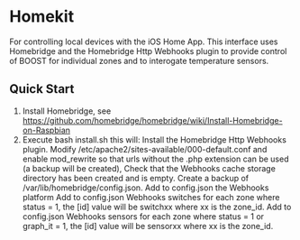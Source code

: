 # Homekit
For controlling local devices with the iOS Home App. This interface uses Homebridge and the Homebridge Http Webhooks plugin to provide control of BOOST for individual zones and to interogate temperature sensors. 

## Quick Start

1. Install Homebridge, see https://github.com/homebridge/homebridge/wiki/Install-Homebridge-on-Raspbian
2. Execute bash install.sh this will:
    Install the Homebridge Http Webhooks plugin.
    Modify /etc/apache2/sites-available/000-default.conf and enable mod_rewrite so that urls without the .php extension can be used (a backup will be created),
    Check that the Webhooks cache storage directory has been created and is empty.
    Create a backup of /var/lib/homebridge/config.json.
    Add to config.json the Webhooks platform
    Add to config.json Webhooks switches for each zone where status = 1, the [id] value will be switchxx where xx is the zone_id.
    Add to config.json Webhooks sensors for each zone where status = 1 or graph_it = 1, the [id] value will be sensorxx where xx is the zone_id.
